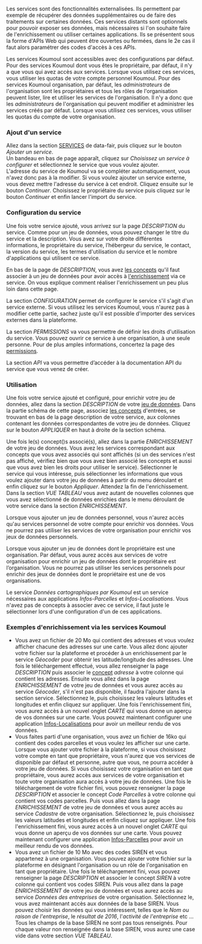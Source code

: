 Les services sont des fonctionnalités externalisées. Ils permettent par exemple de récupérer des données supplémentaires ou de faire des traitements sur certaines données. Ces services distants sont optionnels pour pouvoir exposer ses données, mais nécessaires si l'on souhaite faire de l'enrichissement ou utiliser certaines applications. Ils se présentent sous la forme d'APIs Web qui peuvent être ouvertes ou fermées, dans le 2e cas il faut alors paramétrer des codes d'accès à ces APIs.

Les services Koumoul sont accessibles avec des configurations par défaut.  
Pour des services Koumoul dont vous êtes le propriétaire, par défaut, il n'y a que vous qui avez accès aux services. Lorsque vous utilisez ces services, vous utiliser les quotas de votre compte personnel Koumoul.
Pour des services Koumoul organisation, par défaut, les *administrateurs* de l'organisation sont les propriétaires et tous les rôles de l'organisation peuvent lister, lire et utiliser les services de l'organisation. Il n'y a donc que les *administrateurs* de l'organisation qui peuvent modifier et administrer les services créés par défaut. Lorsque vous utilisez ces services, vous utiliser les quotas du compte de votre organisation.

### Ajout d'un service

Allez dans la section [SERVICES](https://koumoul.com/s/data-fair/remote-services) de data-fair, puis cliquez sur le bouton *Ajouter un service*.  
Un bandeau en bas de page apparaît, cliquez sur *Choisissez un service à configurer* et sélectionnez le service que vous voulez ajouter.  
L'adresse du service de Koumoul va se compléter automatiquement, vous n'avez donc pas à la modifier. Si vous voulez ajouter un service externe, vous devez mettre l'adresse du service à cet endroit.
Cliquez ensuite sur le bouton *Continuer*. Choisissez le propriétaire du service puis cliquez sur le bouton *Continuer* et enfin lancer l'import du service.

### Configuration du service

Une fois votre service ajouté, vous arrivez sur la page *DESCRIPTION* du service. Comme pour un jeu de données, vous pouvez changer le titre du service et la description. Vous avez sur votre droite différentes informations, le propriétaire du service, l’hébergeur du service, le contact, la version du service, les termes d'utilisation du service et le nombre d'applications qui utilisent ce service.

En bas de la page de *DESCRIPTION*, vous avez [les concepts](user-guide/concepts) qu'il faut associer à un jeu de données pour avoir accès à [l'enrichissement](user-guide/enrichment) via ce service. On vous explique comment réaliser l'enrichissement un peu plus loin dans cette page.

La section *CONFIGURATION* permet de configurer le service s'il s'agit d'un service externe. Si vous utilisez les services Koumoul, vous n'aurez pas à modifier cette partie, sachez juste qu'il est possible d'importer des services externes dans la plateforme.

La section *PERMISSIONS* va vous permettre de définir les droits d'utilisation du service. Vous pouvez ouvrir ce service à une organisation, à une seule personne. Pour de plus amples informations, concertez la page des [permissions](user-guide/permission).

La section *API* va vous permettre d’accéder à la documentation API du service que vous venez de créer.

### Utilisation

Une fois votre service ajouté et configuré, pour enrichir votre jeu de données, allez dans la section *DESCRIPTION* de votre [jeu de données](user-guide/dataset). Dans la partie schéma de cette page, associez [les concepts](user-guide/concepts) d'entrées, se trouvant en bas de la page description de votre service, aux colonnes contenant les données correspondantes de votre jeu de données. Cliquez sur le bouton *APPLIQUER* en haut à droite de la section schéma.

Une fois le(s) concept()s associé(s), allez dans la partie *ENRICHISSEMENT* de votre jeu de données. Vous avez les services correspondant aux concepts que vous avez associés qui sont  affichés (si un des services n'est pas affiché, vérifiez bien que vous avez bien associé les concepts et aussi que vous avez bien les droits pour utiliser le service). Sélectionner le service qui vous intéresse, puis sélectionner les informations que vous voulez ajouter dans votre jeu de données à partir du menu déroulant et enfin cliquez sur le bouton *Appliquer*. Attendez la fin de l'enrichissement. Dans la section *VUE TABLEAU* vous avez autant de nouvelles colonnes que vous avez sélectionné de données enrichies dans le menu déroulant de votre service dans la section *ENRICHISSEMENT*.

Lorsque vous ajouter un jeu de données personnel, vous n'aurez accès qu'au services personnel de votre compte pour enrichir vos données. Vous ne pourrez pas utiliser les services de votre organisation pour enrichir vos jeux de données personnels.

Lorsque vous ajouter un jeu de données dont le propriétaire est une organisation. Par défaut, vous aurez accès aux services de votre organisation pour enrichir un jeu de données dont le propriétaire est l’organisation. Vous ne pourrez pas utiliser les services personnels pour enrichir des jeux de données dont le propriétaire est une de vos organisations.

Le service *Données cartographiques par Koumoul* est un service nécessaires aux applications *Infos-Parcelles* et *Infos-Localisations*. Vous n'avez pas de concepts à associer avec ce service, il faut juste le sélectionner lors d'une configuration d'un de ces applications.

### Exemples d'enrichissement via les services Koumoul

* Vous avez un fichier de 20 Mo qui contient des adresses et vous voulez afficher chacune des adresses sur une carte. Vous allez donc ajouter votre fichier sur la plateforme et procéder à un enrichissement par le service *Géocoder* pour obtenir les latitude/longitude des adresses. Une fois le téléchargement effectué, vous allez renseigner la page *DESCRIPTION* puis associer le [concept](user-guide/concept) *adresse* à votre colonne qui contient les adresses. Ensuite vous allez dans la page *ENRICHISSEMENT* de votre jeu de données et vous aurez accès au service *Géocoder*, s'il n'est pas disponible, il faudra l'ajouter dans la section service. Sélectionnez le, puis choisissez les valeurs latitudes et longitudes et enfin cliquez sur appliquer. Une fois l'enrichissement fini, vous aurez accès à un nouvel onglet *CARTE* qui vous donne un aperçu de vos données sur une carte. Vous pouvez maintenant configurer une application [Infos-Localisations](user-guide/application-infos-location) pour avoir un meilleur rendu de vos données.
* Vous faites parti d'une organisation, vous avez un fichier de 16ko qui contient des codes parcelles et vous voulez les afficher sur une carte.  
Lorsque vous ajouter votre fichier à la plateforme, si vous choisissez votre compte en tant que propriétaire, vous n'aurez que vos services de disponible par défaut et personne, autre que vous, ne pourra accéder à votre jeu de données. Si vous choisissez votre organisation en tant que propriétaire, vous aurez accès aux services de votre organisation et toute votre organisation aura accès à votre jeu de données. Une fois le téléchargement de votre fichier fini, vous pouvez renseigner la page *DESCRIPTION* et associer le concept *Code Parcelles* à votre colonne qui contient vos codes parcelles. Puis vous allez dans la page *ENRICHISSEMENT* de votre jeu de données et vous aurez accès au service *Cadastre* de votre organisation. Sélectionnez le, puis choisissez les valeurs latitudes et longitudes et enfin cliquez sur appliquer. Une fois l'enrichissement fini, vous aurez accès à un nouvel onglet *CARTE* qui vous donne un aperçu de vos données sur une carte. Vous pouvez maintenant configurer une application [Infos-Parcelles](user-guide/application-infos-parcel) pour avoir un meilleur rendu de vos données.
* Vous avez un fichier de 10 Mo avec des codes SIREN et vous appartenez à une organisation. Vous pouvez ajouter votre fichier sur la plateforme en désignant l'organisation ou un rôle de l'organisation en tant que propriétaire. Une fois le téléchargement fini, vous pouvez renseigner la page *DESCRIPTION* et associer le concept *SIREN* à votre colonne qui contient vos codes SIREN. Puis vous allez dans la page *ENRICHISSEMENT* de votre jeu de données et vous aurez accès au service *Données des entreprises* de votre organisation. Sélectionnez le, vous avez maintenant accès aux données de la base SIREN. Vous pouvez choisir les données qui vous intéressent, telles que le *Nom ou raison de l'entreprise*, le *résultat de 2016*, l'*activité de l'entreprise* etc ... Tous les champs de la base SIREN ne sont pas tous renseignés. Pour chaque valeur non renseignée dans la base SIREN, vous aurez une case vide dans votre section *VUE TABLEAU*.
